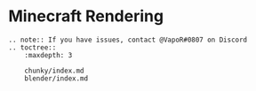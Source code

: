 <!---
title: Minecraft Rendering
path: /buildtheearth/rendering
version: 1.0.0
authors:
    - @VapoR
--->
# Minecraft Rendering
```eval_rst
.. note:: If you have issues, contact @VapoR#0807 on Discord
.. toctree::
    :maxdepth: 3
    
    chunky/index.md
    blender/index.md
```
